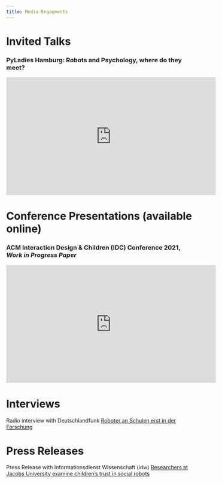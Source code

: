 ```yaml
---
title: Media Engagments
---
```


# Invited Talks

### PyLadies Hamburg: Robots and Psychology, where do they meet?

<p style="text-align:center;">
<iframe style="float: center" width="560" height="315" src="https://www.youtube.com/embed/AA573F7yBFE?start=195" title="YouTube video player" frameborder="0" allow="accelerometer; autoplay; clipboard-write; encrypted-media; gyroscope; picture-in-picture" allowfullscreen></iframe>
</p>

# Conference Presentations (available online)

### ACM Interaction Design & Children (IDC) Conference 2021, *Work in Progress Paper*

<p style="text-align:center;">
<iframe width="560" height="315" src="https://www.youtube.com/embed/azfNuswcuSQ" title="YouTube video player" frameborder="0" allow="accelerometer; autoplay; clipboard-write; encrypted-media; gyroscope; picture-in-picture" allowfullscreen></iframe>
</p>

# Interviews

Radio interview with Deutschlandfunk <a href="https://www.deutschlandfunk.de/dlf-audio-archiv.2386.de.html?drau:broadcast_id=191">Roboter an Schulen erst in der Forschung</a>

# Press Releases

Press Release with Informationsdienst Wissenschaft (idw) 
<a href="https://idw-online.de/en/news766410">Researchers at Jacobs University examine children’s trust in social robots</a>

